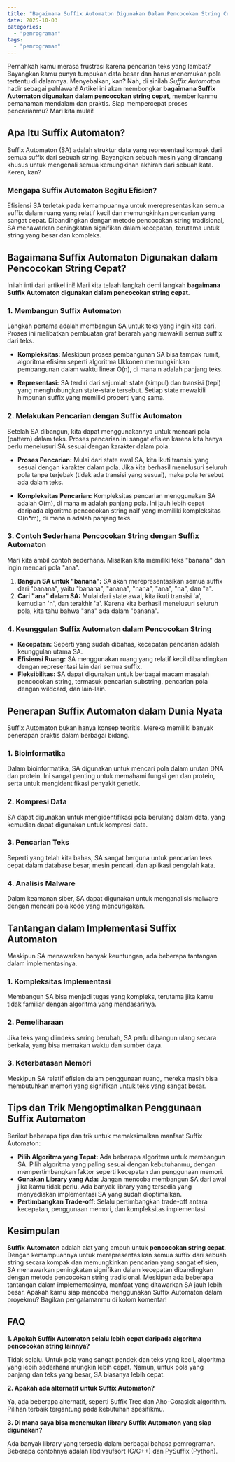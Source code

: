 ```yaml
---
title: "Bagaimana Suffix Automaton Digunakan Dalam Pencocokan String Cepat?"
date: 2025-10-03
categories: 
  - "pemrograman"
tags: 
  - "pemrograman"
---
```


Pernahkah kamu merasa frustrasi karena pencarian teks yang lambat? Bayangkan kamu punya tumpukan data besar dan harus menemukan pola tertentu di dalamnya. Menyebalkan, kan? Nah, di sinilah _Suffix Automaton_ hadir sebagai pahlawan! Artikel ini akan membongkar **bagaimana Suffix Automaton digunakan dalam pencocokan string cepat**, memberikanmu pemahaman mendalam dan praktis. Siap mempercepat proses pencarianmu? Mari kita mulai!

## Apa Itu Suffix Automaton?

Suffix Automaton (SA) adalah struktur data yang representasi kompak dari semua suffix dari sebuah string. Bayangkan sebuah mesin yang dirancang khusus untuk mengenali semua kemungkinan akhiran dari sebuah kata. Keren, kan?

### Mengapa Suffix Automaton Begitu Efisien?

Efisiensi SA terletak pada kemampuannya untuk merepresentasikan semua suffix dalam ruang yang relatif kecil dan memungkinkan pencarian yang sangat cepat. Dibandingkan dengan metode pencocokan string tradisional, SA menawarkan peningkatan signifikan dalam kecepatan, terutama untuk string yang besar dan kompleks.

## Bagaimana Suffix Automaton Digunakan dalam Pencocokan String Cepat?

Inilah inti dari artikel ini! Mari kita telaah langkah demi langkah **bagaimana Suffix Automaton digunakan dalam pencocokan string cepat**.

### 1\. Membangun Suffix Automaton

Langkah pertama adalah membangun SA untuk teks yang ingin kita cari. Proses ini melibatkan pembuatan graf berarah yang mewakili semua suffix dari teks.

- **Kompleksitas:** Meskipun proses pembangunan SA bisa tampak rumit, algoritma efisien seperti algoritma Ukkonen memungkinkan pembangunan dalam waktu linear O(n), di mana n adalah panjang teks.
    
- **Representasi:** SA terdiri dari sejumlah state (simpul) dan transisi (tepi) yang menghubungkan state-state tersebut. Setiap state mewakili himpunan suffix yang memiliki properti yang sama.
    

### 2\. Melakukan Pencarian dengan Suffix Automaton

Setelah SA dibangun, kita dapat menggunakannya untuk mencari pola (pattern) dalam teks. Proses pencarian ini sangat efisien karena kita hanya perlu menelusuri SA sesuai dengan karakter dalam pola.

- **Proses Pencarian:** Mulai dari state awal SA, kita ikuti transisi yang sesuai dengan karakter dalam pola. Jika kita berhasil menelusuri seluruh pola tanpa terjebak (tidak ada transisi yang sesuai), maka pola tersebut ada dalam teks.
    
- **Kompleksitas Pencarian:** Kompleksitas pencarian menggunakan SA adalah O(m), di mana m adalah panjang pola. Ini jauh lebih cepat daripada algoritma pencocokan string naif yang memiliki kompleksitas O(n\*m), di mana n adalah panjang teks.
    

### 3\. Contoh Sederhana Pencocokan String dengan Suffix Automaton

Mari kita ambil contoh sederhana. Misalkan kita memiliki teks "banana" dan ingin mencari pola "ana".

1. **Bangun SA untuk "banana":** SA akan merepresentasikan semua suffix dari "banana", yaitu "banana", "anana", "nana", "ana", "na", dan "a".
2. **Cari "ana" dalam SA:** Mulai dari state awal, kita ikuti transisi 'a', kemudian 'n', dan terakhir 'a'. Karena kita berhasil menelusuri seluruh pola, kita tahu bahwa "ana" ada dalam "banana".

### 4\. Keunggulan Suffix Automaton dalam Pencocokan String

- **Kecepatan:** Seperti yang sudah dibahas, kecepatan pencarian adalah keunggulan utama SA.
- **Efisiensi Ruang:** SA menggunakan ruang yang relatif kecil dibandingkan dengan representasi lain dari semua suffix.
- **Fleksibilitas:** SA dapat digunakan untuk berbagai macam masalah pencocokan string, termasuk pencarian substring, pencarian pola dengan wildcard, dan lain-lain.

## Penerapan Suffix Automaton dalam Dunia Nyata

Suffix Automaton bukan hanya konsep teoritis. Mereka memiliki banyak penerapan praktis dalam berbagai bidang.

### 1\. Bioinformatika

Dalam bioinformatika, SA digunakan untuk mencari pola dalam urutan DNA dan protein. Ini sangat penting untuk memahami fungsi gen dan protein, serta untuk mengidentifikasi penyakit genetik.

### 2\. Kompresi Data

SA dapat digunakan untuk mengidentifikasi pola berulang dalam data, yang kemudian dapat digunakan untuk kompresi data.

### 3\. Pencarian Teks

Seperti yang telah kita bahas, SA sangat berguna untuk pencarian teks cepat dalam database besar, mesin pencari, dan aplikasi pengolah kata.

### 4\. Analisis Malware

Dalam keamanan siber, SA dapat digunakan untuk menganalisis malware dengan mencari pola kode yang mencurigakan.

## Tantangan dalam Implementasi Suffix Automaton

Meskipun SA menawarkan banyak keuntungan, ada beberapa tantangan dalam implementasinya.

### 1\. Kompleksitas Implementasi

Membangun SA bisa menjadi tugas yang kompleks, terutama jika kamu tidak familiar dengan algoritma yang mendasarinya.

### 2\. Pemeliharaan

Jika teks yang diindeks sering berubah, SA perlu dibangun ulang secara berkala, yang bisa memakan waktu dan sumber daya.

### 3\. Keterbatasan Memori

Meskipun SA relatif efisien dalam penggunaan ruang, mereka masih bisa membutuhkan memori yang signifikan untuk teks yang sangat besar.

## Tips dan Trik Mengoptimalkan Penggunaan Suffix Automaton

Berikut beberapa tips dan trik untuk memaksimalkan manfaat Suffix Automaton:

- **Pilih Algoritma yang Tepat:** Ada beberapa algoritma untuk membangun SA. Pilih algoritma yang paling sesuai dengan kebutuhanmu, dengan mempertimbangkan faktor seperti kecepatan dan penggunaan memori.
- **Gunakan Library yang Ada:** Jangan mencoba membangun SA dari awal jika kamu tidak perlu. Ada banyak library yang tersedia yang menyediakan implementasi SA yang sudah dioptimalkan.
- **Pertimbangkan Trade-off:** Selalu pertimbangkan trade-off antara kecepatan, penggunaan memori, dan kompleksitas implementasi.

## Kesimpulan

**Suffix Automaton** adalah alat yang ampuh untuk **pencocokan string cepat**. Dengan kemampuannya untuk merepresentasikan semua suffix dari sebuah string secara kompak dan memungkinkan pencarian yang sangat efisien, SA menawarkan peningkatan signifikan dalam kecepatan dibandingkan dengan metode pencocokan string tradisional. Meskipun ada beberapa tantangan dalam implementasinya, manfaat yang ditawarkan SA jauh lebih besar. Apakah kamu siap mencoba menggunakan Suffix Automaton dalam proyekmu? Bagikan pengalamanmu di kolom komentar!

## FAQ

**1\. Apakah Suffix Automaton selalu lebih cepat daripada algoritma pencocokan string lainnya?**

Tidak selalu. Untuk pola yang sangat pendek dan teks yang kecil, algoritma yang lebih sederhana mungkin lebih cepat. Namun, untuk pola yang panjang dan teks yang besar, SA biasanya lebih cepat.

**2\. Apakah ada alternatif untuk Suffix Automaton?**

Ya, ada beberapa alternatif, seperti Suffix Tree dan Aho-Corasick algorithm. Pilihan terbaik tergantung pada kebutuhan spesifikmu.

**3\. Di mana saya bisa menemukan library Suffix Automaton yang siap digunakan?**

Ada banyak library yang tersedia dalam berbagai bahasa pemrograman. Beberapa contohnya adalah libdivsufsort (C/C++) dan PySuffix (Python).
